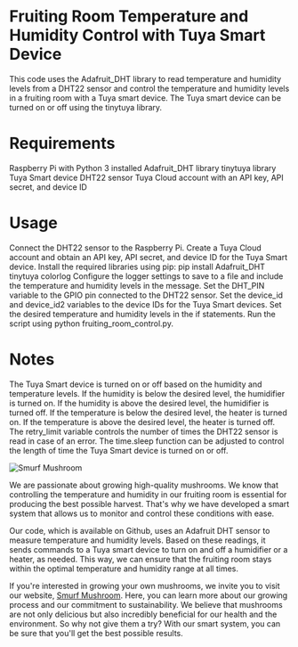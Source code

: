 # Fruiting Room Temperature and Humidity Control with Tuya Smart Device

This code uses the Adafruit_DHT library to read temperature and humidity levels from a DHT22 sensor and control the temperature and humidity levels in a fruiting room with a Tuya smart device. The Tuya smart device can be turned on or off using the tinytuya library.

# Requirements
Raspberry Pi with Python 3 installed
Adafruit_DHT library
tinytuya library
Tuya Smart device
DHT22 sensor
Tuya Cloud account with an API key, API secret, and device ID

# Usage

Connect the DHT22 sensor to the Raspberry Pi.
Create a Tuya Cloud account and obtain an API key, API secret, and device ID for the Tuya Smart device.
Install the required libraries using pip: pip install Adafruit_DHT tinytuya colorlog
Configure the logger settings to save to a file and include the temperature and humidity levels in the message.
Set the DHT_PIN variable to the GPIO pin connected to the DHT22 sensor.
Set the device_id and device_id2 variables to the device IDs for the Tuya Smart devices.
Set the desired temperature and humidity levels in the if statements.
Run the
script using python fruiting_room_control.py.

# Notes
The Tuya Smart device is turned on or off based on the humidity and temperature levels. If the humidity is below the desired level, the humidifier is turned on. If the humidity is above the desired level, the humidifier is turned off. If the temperature is below the desired level, the heater is turned on. If the temperature is above the desired level, the heater is turned off.
The retry_limit variable controls the number of times the DHT22 sensor is read in case of an error.
The time.sleep function can be adjusted to control the length of time the Tuya Smart device is turned on or off.

![Smurf Mushroom](https://smurfmushroom.co.uk/wp-content/uploads/2023/01/Smurf_Free_5_variety_of_mushrooms_background_winter_scenario_ve_226282ff-2e64-4b65-a41a-0598f4c1c2a3-600x600.jpg)

We are passionate about growing high-quality mushrooms. We know that controlling the temperature and humidity in our fruiting room is essential for producing the best possible harvest. That's why we have developed a smart system that allows us to monitor and control these conditions with ease.

Our code, which is available on Github, uses an Adafruit DHT sensor to measure temperature and humidity levels. Based on these readings, it sends commands to a Tuya smart device to turn on and off a humidifier or a heater, as needed. This way, we can ensure that the fruiting room stays within the optimal temperature and humidity range at all times.

If you're interested in growing your own mushrooms, we invite you to visit our website, [Smurf Mushroom](https://smurfmushroom.co.uk). Here, you can learn more about our growing process and our commitment to sustainability. We believe that mushrooms are not only delicious but also incredibly beneficial for our health and the environment. So why not give them a try? With our smart system, you can be sure that you'll get the best possible results.
